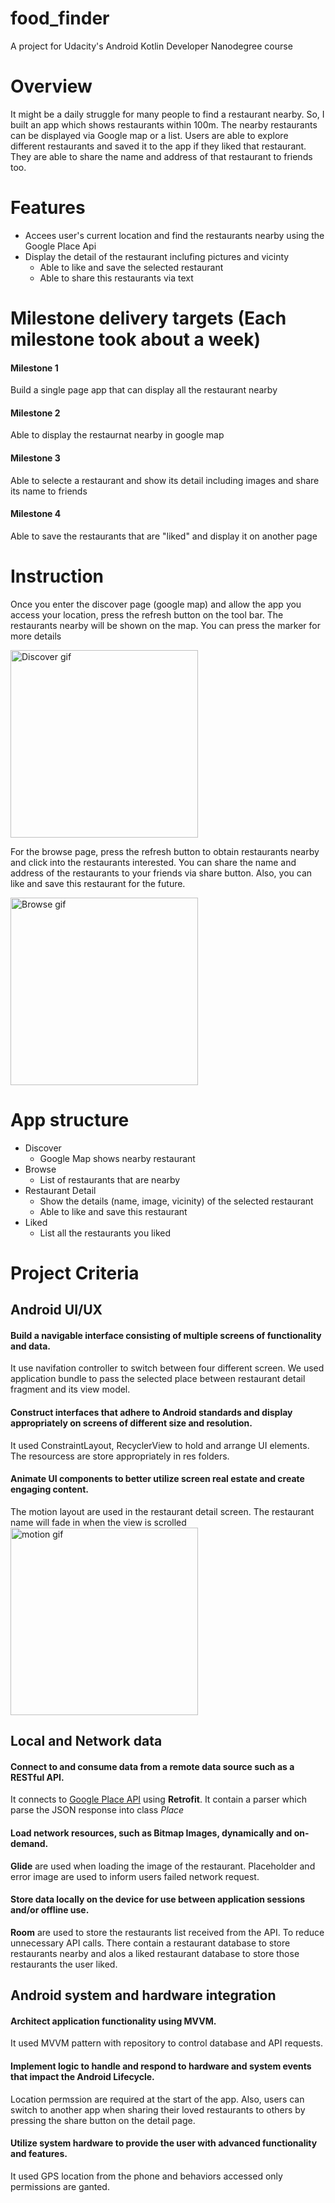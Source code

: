 # food_finder
A project for Udacity's Android Kotlin Developer Nanodegree course
# Overview
It might be a daily struggle for many people to find a restaurant nearby. So, I built an app which shows restaurants within 100m. The nearby restaurants can be displayed via Google map or a list. Users are able to explore different restaurants
and saved it to the app if they liked that restaurant. They are able to share the name and address of that restaurant to friends too.

# Features
- Accees user's current location and find the restaurants nearby using the Google Place Api
- Display the detail of the restaurant inclufing pictures and vicinty
  - Able to like and save the selected restaurant
  - Able to share this restaurants via text

# Milestone delivery targets (Each milestone took about a week)
#### Milestone 1
Build a single page app that can display all the restaurant nearby
#### Milestone 2
Able to display the restaurnat nearby in google map
#### Milestone 3
Able to selecte a restaurant and show its detail including images and share its name to friends
#### Milestone 4
Able to save the restaurants that are "liked" and display it on another page


# Instruction
Once you enter the discover page (google map) and allow the app you access your location, press the refresh button on the tool bar. The restaurants nearby will be shown on the map. You can press the marker for more details

<img src="https://user-images.githubusercontent.com/35868876/110740931-ca7af000-826e-11eb-9ec6-73dc1bde8d4b.gif" alt="Discover gif" width="300"/>

For the browse page, press the refresh button to obtain restaurants nearby and click into the restaurants interested. You can share the name and address of the restaurants to your friends via share button. Also, you can like and save this restaurant for the future.

<img src="https://user-images.githubusercontent.com/35868876/110742782-eb911000-8271-11eb-8772-534412c16140.gif" alt="Browse gif" width="300"/>

# App structure
- Discover
  - Google Map shows nearby restaurant
- Browse
  - List of restaurants that are nearby
- Restaurant Detail
  - Show the details (name, image, vicinity) of the selected restaurant
  - Able to like and save this restaurant
- Liked
  - List all the restaurants you liked


# Project Criteria
## Android UI/UX
#### Build a navigable interface consisting of multiple screens of functionality and data.
It use navifation controller to switch between four different screen. We used application bundle to pass the selected place between restaurant detail fragment and its view model.

#### Construct interfaces that adhere to Android standards and display appropriately on screens of different size and resolution.
It used ConstraintLayout, RecyclerView to hold and arrange UI elements. The resourcess are store appropriately in res folders.

#### Animate UI components to better utilize screen real estate and create engaging content.
The motion layout are used in the restaurant detail screen. The restaurant name will fade in 
when the view is scrolled
<img src="https://user-images.githubusercontent.com/35868876/110744895-6b6ca980-8275-11eb-984c-b418ba9852ff.gif" alt="motion gif" width="300"/>

## Local and Network data
#### Connect to and consume data from a remote data source such as a RESTful API.
It connects to [Google Place API](https://developers.google.com/maps/documentation/places/web-service/overview?hl=vi) using **Retrofit**. It contain a parser which parse the JSON response into class *Place*

#### Load network resources, such as Bitmap Images, dynamically and on-demand.
**Glide** are used when loading the image of the restaurant. Placeholder and error image are used to inform users failed network request.

#### Store data locally on the device for use between application sessions and/or offline use.
**Room** are used to store the restaurants list received from the API. To reduce 
unnecessary API calls. There contain a restaurant database to store restaurants nearby and alos a liked restaurant database to store those restaurants the user liked.

## Android system and hardware integration
#### Architect application functionality using MVVM.
It used MVVM pattern with repository to control database and API requests.


#### Implement logic to handle and respond to hardware and system events that impact the Android Lifecycle.
Location permssion are required at the start of the app. Also, users can switch to another app when sharing their loved restaurants to others by pressing the share button on the detail page.

#### Utilize system hardware to provide the user with advanced functionality and features.
It used GPS location from the phone and behaviors accessed only permissions are ganted.
